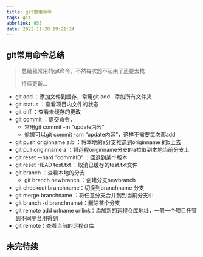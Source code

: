 ```yaml
---
title: git常用命令
tags: git
abbrlink: 953
date: 2022-11-28 19:21:24
---
```


## git常用命令总结

> 总结我常用的git命令，不然每次想不起来了还要去找
>
> 持续更新...

- git add ：添加文件到缓存，常用git add . 添加所有文件夹
- git status ：查看项目内文件的状态
- git diff ：查看未缓存的更改
- git commit ：提交命令，
  - 常用git commit -m “update内容”
  - 偷懒可以git commit -am “update内容”，这样不需要每次都add
- git push originname a:b ：将本地的a分支推送到originname 的b上去
- git pull originname a ：将远程originname分支的a拉取到本地当前分支上
- git reset --hard “commitID” ：回退到某个版本
- git reset HEAD test.txt ：取消已缓存的test.txt文件
- git branch ：查看本地的分支
  - git branch newbranch ：创建分支newbranch 
- git checkout branchname：切换到branchname 分支
- git merge branchname ：将任意分支合并到到当前分支中
- git branch -d branchname)：删除某个分支
- git remote add urlname urllink：添加新的远程仓库地址，一般一个项目托管到不同平台用得到
- git remote：查看当前的远程仓库



## 未完待续